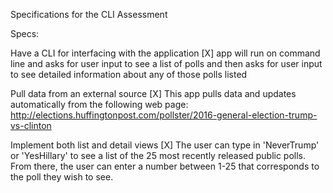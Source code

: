 Specifications for the CLI Assessment

Specs:

 Have a CLI for interfacing with the application
 [X] app will run on command line and asks for user input to see a list of polls and then asks for user input to see detailed information about any of those polls listed


 Pull data from an external source
 [X] This app pulls data and updates automatically from the following web page: http://elections.huffingtonpost.com/pollster/2016-general-election-trump-vs-clinton


 Implement both list and detail views
 [X] The user can type in 'NeverTrump' or 'YesHillary' to see a list of the 25 most recently released public polls. From there, the user can enter a number between 1-25 that corresponds to the poll they wish to see. 